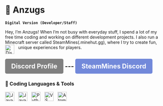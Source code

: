 # 👻 Anzugs

**`Digital Version (Developer/Staff)`**

Hey, I’m Anzugs! When I’m not busy with everyday stuff, I spend a lot of my free time coding and working on different development projects. I also run a Minecraft server called SteamMines(.minehut.gg), where I try to create fun, unique experiences for players. 
<a href="https://discordapp.com/users/1071072739579932785" target="_blank">
  <img align="left" alt="Discord" width="30px" style="padding-right:10px;" src="https://cdn.jsdelivr.net/gh/devicons/devicon/icons/discord/discord-original.svg" />
</a>


<!-- Discord Profile Button -->
<a href="https://discordapp.com/users/1071072739579932785" style="display: inline-block; background-color: gray; color: white; padding: 12px 20px; border-radius: 5px; text-decoration: none; font-weight: bold;">Discord Profile</a> --- <a href="https://discord.gg/drqHP9aMNb" style="display: inline-block; background-color: #7289da; color: white; padding: 12px 20px; border-radius: 5px; text-decoration: none; font-weight: bold;">SteamMines Discord</a>
---
### 💼 Coding Languages & Tools
<img align="left" alt="Java" width="30px" style="padding-right:10px;" src="https://cdn.jsdelivr.net/gh/devicons/devicon/icons/java/java-original.svg"/>
<img align="left" alt="JavaScript" width="30px" style="padding-right:10px;" src="https://cdn.jsdelivr.net/gh/devicons/devicon/icons/javascript/javascript-plain.svg" />
<img align="left" alt="Python" width="30px" style="padding-right:10px;" src="https://cdn.jsdelivr.net/gh/devicons/devicon/icons/python/python-plain.svg" /> 
<img align="left" alt="VS Code" width="30px" style="padding-right:10px;" src="https://cdn.jsdelivr.net/gh/devicons/devicon/icons/vscode/vscode-original.svg" />
<img align="left" alt="Atom" width="30px" style="padding-right:10px;" src="https://cdn.jsdelivr.net/gh/devicons/devicon/icons/atom/atom-original.svg" />


